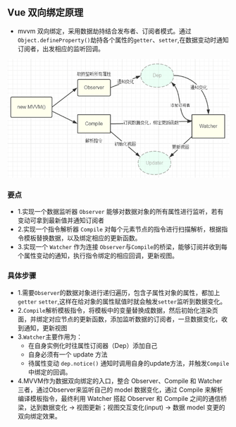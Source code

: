 ## Vue 双向绑定原理
- mvvm 双向绑定，采用数据劫持结合发布者、订阅者模式。通过`Object.defineProperty()`劫持各个属性的`getter`、`setter`,在数据变动时通知订阅者，出发相应的监听回调。

![mvvm](../images/mvvm.png)

### 要点
- 1.实现一个数据监听器 `Observer` 能够对数据对象的所有属性进行监听，若有变动可拿到最新值并通知订阅者
- 2.实现一个指令解析器 `Compile` 对每个元素节点的指令进行扫描解析，根据指令模板替换数据，以及绑定相应的更新函数。
- 3.实现一个 `Watcher` 作为连接 `Observer`与`Compile`的桥梁，能够订阅并收到每个属性变动的通知，执行指令绑定的相应回调，更新视图。

### 具体步骤
- 1.需要`Observer`的数据对象进行递归遍历，包含子属性对象的属性，都加上 `getter` `setter`,这样在给对象的属性赋值时就会触发`setter`监听到数据变化。
- 2.`Compile`解析模板指令，将模板中的变量替换成数据，然后初始化渲染页面，并绑定对应节点的更新函数，添加监听数据的订阅者，一旦数据变化，收到通知，更新视图
- 3.`Watcher`主要作用为：
    - 在自身实例化时往属性订阅器（Dep）添加自己
    - 自身必须有一个 update 方法
    - 待属性变动 `dep.notice()` 通知时调用自身的update方法，并触发`Compile`中绑定的回调。
- 4.MVVM作为数据双向绑定的入口，整合 Observer、Compile 和 Watcher 三者，通过Observer来监听自己的 model 数据变化，通过 Compile 来解析编译模板指令，最终利用 Watcher 搭起 Observer 和 Compile 之间的通信桥梁，达到数据变化 -> 视图更新；视图交互变化(input) -> 数据 model 变更的双向绑定效果。
